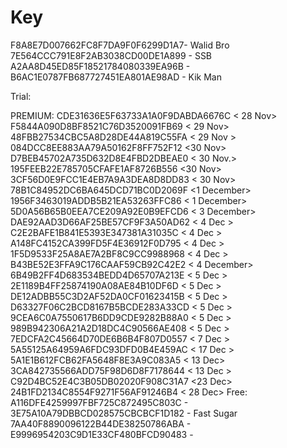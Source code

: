 # Key
F8A8E7D007662FC8F7DA9F0F6299D1A7- Walid Bro
7E564CCC791E8F2AB3038CD00DE1A899 - SSB
A2AA8D45ED85F18521784080339EA96B - <RONY VAI>
B6AC1E0787FB687727451EA801AE98AD - Kik Man

Trial:






PREMIUM:
CDE31636E5F63733A1A0F9DABDA6676C < 28 Nov>
F5844A090D8BF8521C76D3520091FB69 < 29 Nov>
48FBB27534CBC5A8D28DE44A819C55FA < 29 Nov >
084DCC8EE883AA79A50162F8FF752F12 <30 Nov> 
D7BEB45702A735D632D8E4FBD2DBEAE0 < 30 Nov.>
195FEEB22E785705CFAFE1AF8726B556 <30 Nov>
3CF56D0E9FCC1E4EB7A9A3DEA8D8DD83 < 30 Nov>
78B1C84952DC6BA645DCD71BC0D2069F <1 December>
1956F3463019ADDB5B21EA53263FFC86 < 1 December>
5D0A56B65B0EEA7CE209A92E0B9EFCD6 < 3 December>
DAE92AAD3D66AF25BE57CF9F3A50AD62 < 4 Dec >
C2E2BAFE1B841E5393E347381A31035C < 4 Dec >
A148FC4152CA399FD5F4E36912F0D795 < 4 Dec >
1F5D9533F25A8AE7A2BF8C9CC9988968 < 4 Dec >
B43BE52E3FFA9C176CAAF59CB92C42E2 < 4 December>
6B49B2FF4D683534BEDD4D65707A213E < 5 Dec >
2E1189B4FF25874190A08AE84B10DF6D < 5 Dec >
DE12ADBB55C3D2AF52DA0CF01623415B < 5 Dec >
D63327F06C2BCD8167B5BCDE283A33CD < 5 Dec >
9CEA6C0A7550617B6DD9CDE9282B88A0 < 5 Dec >
989B942306A21A2D18DC4C90566AE408 < 5 Dec >
7EDCFA2C45664D70DE6B6B4F807D0557 < 7 Dec > 
5A55125A64959A6FDC93DFD0B4E459AC < 17 Dec >
5A1E1B612FCB62FA5648F8E3A9C083A5 < 13 Dec>
3CA842735566ADD75F98D6D8F7178644 < 13 Dec >
C92D4BC52E4C3B05DB02020F908C31A7 <23 Dec>
24B1FD2134C8554F9271F56AF91246B4 < 28 Dec>
Free:
A116DFE4259997FBF725C872495C803C - <BABU>
3E75A10A79DBBCD028575CBCBCF1D182 - Fast Sugar
7AA40F8890096122B44DE38250786ABA - <Modarator>
E9996954203C9D1E33CF480BFCD90483 - <ROCKY>
